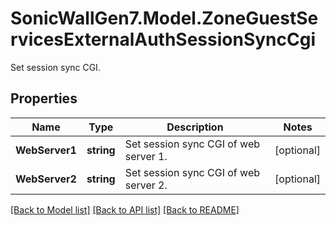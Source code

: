 # SonicWallGen7.Model.ZoneGuestServicesExternalAuthSessionSyncCgi
Set session sync CGI.

## Properties

Name | Type | Description | Notes
------------ | ------------- | ------------- | -------------
**WebServer1** | **string** | Set session sync CGI of web server 1. | [optional] 
**WebServer2** | **string** | Set session sync CGI of web server 2. | [optional] 

[[Back to Model list]](../README.md#documentation-for-models) [[Back to API list]](../README.md#documentation-for-api-endpoints) [[Back to README]](../README.md)

